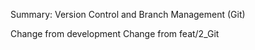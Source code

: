 Summary: Version Control and Branch Management (Git)

Change from development
Change from feat/2_Git